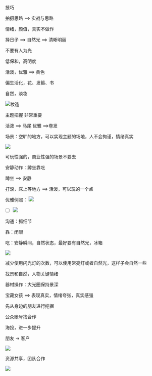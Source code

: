 技巧

拍摄思路 ==> 实战与思路

情绪，颜值，真实不做作

择日子 ==> 自然光 ==> 清晰明丽

不要有人为光

低保和，高明度

活泼，优雅 ==> 黄色 

偏生活化，花、发箍、书

自然，淡妆

![妆造](https://cdn.jsdelivr.net/gh/Vixcity/FigureBed/img/202203302028519.png)

主题把握 非常重要

活泼 ==> 马尾
优雅 ==>卷发

场景：空旷的地方，可以实现主题的场地，人不会拘谨，情绪真实

![](https://cdn.jsdelivr.net/gh/Vixcity/FigureBed/img/202203302038607.png)

可玩性强的，商业性强的场景不要去

安静动作：蹲坐靠吃

蹲坐 ==> 安静

打滚，床上等地方 ==> 活泼，可以玩的一个点

优雅例照：
![](https://s2.loli.net/2022/06/10/aX6yl4NGOQWVegn.png)

- [ ] ![](https://s2.loli.net/2022/06/10/zXjRrIHmJEftOp7.png)

沟通：抓细节

靠：闭眼

吃：安静瞬间，自然状态，最好要有自然光，冰箱

![](https://cdn.jsdelivr.net/gh/Vixcity/FigureBed/img/202203302051046.png)

减少使用闪光灯的次数，可以使用常亮灯或者自然光，这样子会自然一些

找景和自然，人物关键情绪

器材操作：大光圈保持景深

宝藏女孩 ==> 表现真实，情绪夸张，真实感强

先从身边的朋友进行挖掘

公众账号找合作

海投，进一步提升

朋友 -> 客户

![](https://cdn.jsdelivr.net/gh/Vixcity/FigureBed/img/202203302103379.png)

资源共享，团队合作

![](https://cdn.jsdelivr.net/gh/Vixcity/FigureBed/img/202203302105005.png)